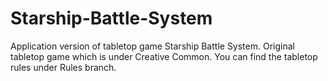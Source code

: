 # Starship-Battle-System
Application version of tabletop game Starship Battle System. Original tabletop game which is under Creative Common.
You can find the tabletop rules under Rules branch.
